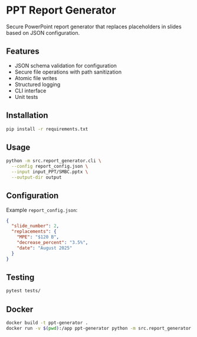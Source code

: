 # PPT Report Generator

Secure PowerPoint report generator that replaces placeholders in slides based on JSON configuration.

## Features

- JSON schema validation for configuration
- Secure file operations with path sanitization
- Atomic file writes
- Structured logging
- CLI interface
- Unit tests

## Installation

```bash
pip install -r requirements.txt
```

## Usage

```bash
python -m src.report_generator.cli \
  --config report_config.json \
  --input input_PPT/SMBC.pptx \
  --output-dir output
```

## Configuration

Example `report_config.json`:

```json
{
  "slide_number": 2,
  "replacements": {
    "MPE": "$120 B",
    "decrease_percent": "3.5%",
    "date": "August 2025"
  }
}
```

## Testing

```bash
pytest tests/
```

## Docker

```bash
docker build -t ppt-generator .
docker run -v $(pwd):/app ppt-generator python -m src.report_generator.cli --help
```
